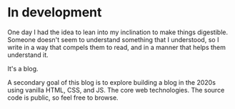 # In development

One day I had the idea to lean into my inclination to make things digestible. Someone doesn't seem to understand something that I understood, so I write in a way that compels them to read, and in a manner that helps them understand it.

It's a blog.

A secondary goal of this blog is to explore building a blog in the 2020s using vanilla HTML, CSS, and JS. The core web technologies. The source code is public, so feel free to browse.

